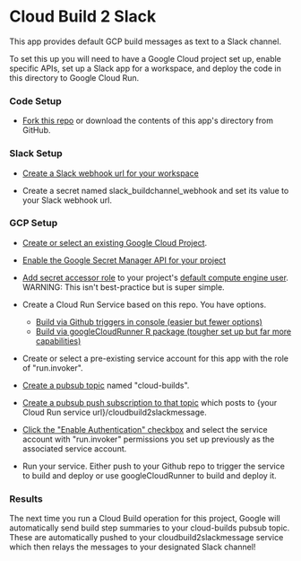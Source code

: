 # Cloud Build 2 Slack

This app provides default GCP build messages as text to a Slack channel.

To set this up you will need to have a Google Cloud project set up, enable specific APIs, set up a Slack app for a workspace, and deploy the code in this directory to Google Cloud Run.

### Code Setup
- [Fork this repo](https://docs.github.com/en/free-pro-team@latest/github/getting-started-with-github/fork-a-repo) or download the contents of this app's directory from GitHub.

### Slack Setup

- [Create a Slack webhook url for your workspace](https://slack.com/help/articles/115005265063-Incoming-webhooks-for-Slack)

- Create a secret named slack_buildchannel_webhook and set its value to your Slack webhook url.

### GCP Setup

- [Create or select an existing Google Cloud Project](https://cloud.google.com/resource-manager/docs/creating-managing-projects).

- [Enable the Google Secret Manager API for your project](https://cloud.google.com/secret-manager/docs/quickstart)

- [Add secret accessor role](https://cloud.google.com/secret-manager/docs/access-control) to your project's [default compute engine user](https://cloud.google.com/compute/docs/access/service-accounts#default_service_account). WARNING: This isn't best-practice but is super simple.

- Create a Cloud Run Service based on this repo. You have options.
    - [Build via Github triggers in console (easier but fewer options)](https://towardsdatascience.com/r-powered-services-that-are-simple-scalabale-and-secure-4c454c159e48)
    - [Build via googleCloudRunner R package (tougher set up but far more capabilities)](https://code.markedmondson.me/googleCloudRunner/index.html)  
    
- Create or select a pre-existing service account for this app with the role of "run.invoker".

- [Create a pubsub topic](https://cloud.google.com/pubsub/docs/quickstart-console) named "cloud-builds".

- [Create a pubsub push subscription to that topic](https://cloud.google.com/pubsub/docs/admin#creating_subscriptions) which posts to {your Cloud Run service url}/cloudbuild2slackmessage. 

- [Click the "Enable Authentication" checkbox](https://cloud.google.com/pubsub/docs/push#setting_up_for_push_authentication) and select the service account with "run.invoker" permissions you set up previously as the associated service account.

- Run your service. Either push to your Github repo to trigger the service to build and deploy or use googleCloudRunner to build and deploy it.

### Results
The next time you run a Cloud Build operation for this project, Google will automatically send build step summaries to your cloud-builds pubsub topic. These are automatically pushed to your cloudbuild2slackmessage service which then relays the messages to your designated Slack channel!
